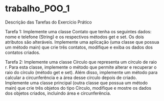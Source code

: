 # trabalho_POO_1

Descrição das Tarefas do Exercício Prático
  
  Tarefa 1: Implemente uma classe Contato que tenha os seguintes dados: nome e telefone
(String) e os respectivos métodos get e set. Os dois atributos são alteráveis. Implemente uma
aplicação (uma classe que possua um método main) que crie três contatos, modifique e exiba
os dados dos contatos criados.

  Tarefa 2: Implemente uma classe Círculo que representa um círculo de raio r. Para esta classe,
implemente o método que permite alterar e recuperar o raio do círculo (método get e set).
Além disso, implemente um método para calcular a circunferência e a área desse círculo
depois de criado. Implemente uma classe principal (outra classe que possua um método main)
que crie três objetos do tipo Círculo, modifique e mostre os dados dos objetos criados,
incluindo área e circunferência.
